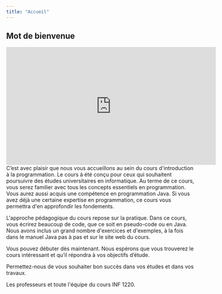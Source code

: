 ```yaml
---
title: "Accueil"
---
```


<h2>Mot de bienvenue</h2>
<div style="margin-left:auto; margin-right:auto;">
    <iframe width="560" height="315" src="https://www.youtube.com/embed/sCuxwhZWX0s?si=-_-lfvnZAS6uLZpN" title="YouTube video player" frameborder="0" allow="accelerometer; autoplay; clipboard-write; encrypted-media; gyroscope; picture-in-picture; web-share" allowfullscreen></iframe>
</div>
C’est avec plaisir que nous vous accueillons au sein du cours d'introduction à la programmation. Le cours à été conçu
pour ceux qui souhaitent poursuivre des études universitaires en informatique. Au terme de ce cours, vous serez familier
avec tous les concepts essentiels en programmation. Vous aurez aussi acquis une compétence en programmation Java. Si
vous avez déjà une certaine expertise en programmation, ce cours vous permettra d'en approfondir les fondements.

L'approche pédagogique du cours repose sur la pratique. Dans ce cours, vous écrirez beaucoup de code, que ce soit en
pseudo-code ou en Java. Nous avons inclus un grand nombre d'exercices et d'exemples, à la fois dans le manuel Java pas à
pas et sur le site web du cours.

Vous pouvez débuter dès maintenant. Nous espérons que vous trouverez le cours intéressant et qu’il répondra à vos
objectifs d’étude.

Permettez-nous de vous souhaiter bon succès dans vos études et dans vos travaux.

Les professeurs et toute l'équipe du cours INF 1220.